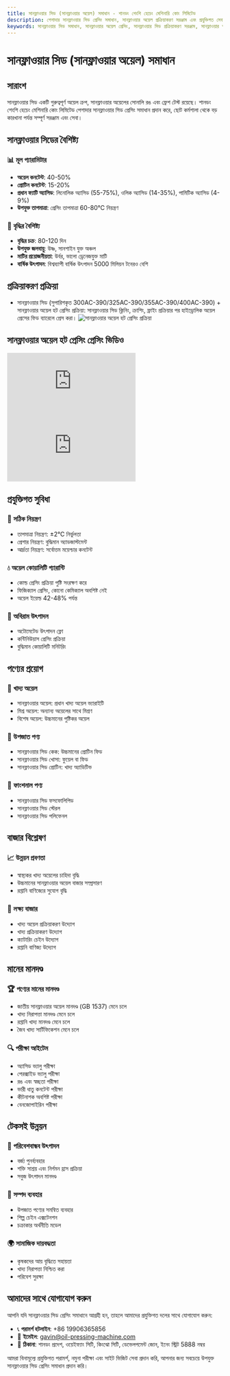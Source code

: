 ```yaml
---
title: সানফ্লাওয়ার সিড (সানফ্লাওয়ার অয়েল) সমাধান - শানডং শেংশি হেচেং মেশিনারি কোং লিমিটেড
description: পেশাদার সানফ্লাওয়ার সিড প্রেসিং সমাধান, সানফ্লাওয়ার অয়েল প্রক্রিয়াকরণ সরঞ্জাম এবং প্রযুক্তিগত সেবা প্রদান করে, অয়েল কনটেন্ট 40-50%, হট প্রেসিং প্রক্রিয়া ব্যবহার করে অয়েল ইয়েল্ড নিশ্চিত করে, ছোট কর্মশালা থেকে বড় কারখানা পর্যন্ত সম্পূর্ণ সরঞ্জাম এবং সেবা।
keywords: সানফ্লাওয়ার সিড সমাধান, সানফ্লাওয়ার অয়েল প্রেসিং, সানফ্লাওয়ার সিড প্রক্রিয়াকরণ সরঞ্জাম, সানফ্লাওয়ার অয়েল উৎপাদন লাইন, সানফ্লাওয়ার অয়েল হট প্রেসিং প্রক্রিয়া, সানফ্লাওয়ার সিড প্রেসিং মেশিন, সানফ্লাওয়ার অয়েল নিষ্কাশন, সানফ্লাওয়ার সিড অয়েল প্রক্রিয়াকরণ, সানফ্লাওয়ার অয়েল প্রেসিং সরঞ্জাম, সানফ্লাওয়ার অয়েল উৎপাদন সরঞ্জাম, সানফ্লাওয়ার অয়েল প্রক্রিয়াকরণ কারখানা
---
```


# সানফ্লাওয়ার সিড (সানফ্লাওয়ার অয়েল) সমাধান

## সারাংশ

সানফ্লাওয়ার সিড একটি গুরুত্বপূর্ণ অয়েল ক্রপ, সানফ্লাওয়ার অয়েলের সোনালি রঙ এবং ফ্রেশ টেস্ট রয়েছে। শানডং শেংশি হেচেং মেশিনারি কোং লিমিটেড পেশাদার সানফ্লাওয়ার সিড প্রেসিং সমাধান প্রদান করে, ছোট কর্মশালা থেকে বড় কারখানা পর্যন্ত সম্পূর্ণ সরঞ্জাম এবং সেবা।

## সানফ্লাওয়ার সিডের বৈশিষ্ট্য

### 📊 মূল প্যারামিটার
- **অয়েল কনটেন্ট**: 40-50%
- **প্রোটিন কনটেন্ট**: 15-20%
- **প্রধান ফ্যাটি অ্যাসিড**: লিনোলিক অ্যাসিড (55-75%), ওলিক অ্যাসিড (14-35%), পামিটিক অ্যাসিড (4-9%)
- **উপযুক্ত তাপমাত্রা**: প্রেসিং তাপমাত্রা 60-80℃ নিয়ন্ত্রণ

### 🌱 বৃদ্ধির বৈশিষ্ট্য
- **বৃদ্ধির চক্র**: 80-120 দিন
- **উপযুক্ত জলবায়ু**: উষ্ণ, সানশাইন যুক্ত অঞ্চল
- **মাটির প্রয়োজনীয়তা**: উর্বর, ভালো ড্রেনেজযুক্ত মাটি
- **বার্ষিক উৎপাদন**: বিশ্বব্যাপী বার্ষিক উৎপাদন 5000 মিলিয়ন টনেরও বেশি

## প্রক্রিয়াকরণ প্রক্রিয়া
+ সানফ্লাওয়ার সিড (সুপারিশকৃত 300AC-390/325AC-390/355AC-390/400AC-390)
            + সানফ্লাওয়ার অয়েল হট প্রেসিং প্রক্রিয়া: সানফ্লাওয়ার সিড ক্লিনিং, ক্রাশিং, ফ্রাইং প্রক্রিয়ার পর হাইড্রোলিক অয়েল প্রেসের ফিড ব্যারেলে প্রেস করা।
            ![সানফ্লাওয়ার অয়েল হট প্রেসিং প্রক্রিয়া](/images/葵花籽热榨工艺概览_An%20Overview%20of%20the%20Hot%20Pressing%20Process%20of%20Sunflower%20seeds.png)

## সানফ্লাওয়ার অয়েল হট প্রেসিং প্রেসিং ভিডিও
<div class="video-container">
  <iframe src="https://www.youtube.com/embed/BdmN8beHRyg" frameborder="0" allow="accelerometer; autoplay; clipboard-write; encrypted-media; gyroscope; picture-in-picture" allowfullscreen></iframe>
</div>
<div class="video-container">
  <iframe src="https://www.youtube.com/embed/MgEJddnC56k" frameborder="0" allow="accelerometer; autoplay; clipboard-write; encrypted-media; gyroscope; picture-in-picture" allowfullscreen></iframe>
</div>

## প্রযুক্তিগত সুবিধা

### 🎯 সঠিক নিয়ন্ত্রণ
- তাপমাত্রা নিয়ন্ত্রণ: ±2℃ নির্ভুলতা
- প্রেশার নিয়ন্ত্রণ: বুদ্ধিমান অ্যাডজাস্টমেন্ট
- আর্দ্রতা নিয়ন্ত্রণ: সর্বোত্তম ময়েশ্চার কনটেন্ট

### 💧 অয়েল কোয়ালিটি গ্যারান্টি
- কোল্ড প্রেসিং প্রক্রিয়া পুষ্টি সংরক্ষণ করে
- ফিজিক্যাল প্রেসিং, কোনো কেমিক্যাল অবশিষ্ট নেই
- অয়েল ইয়েল্ড 42-48% পর্যন্ত

### 🔄 অবিরাম উৎপাদন
- অটোমেটেড উৎপাদন ফ্লো
- কন্টিনিউয়াস প্রেসিং প্রক্রিয়া
- বুদ্ধিমান কোয়ালিটি মনিটরিং

## পণ্যের প্রয়োগ

### 🍳 খাদ্য অয়েল
- সানফ্লাওয়ার অয়েল: প্রধান খাদ্য অয়েল ভ্যারাইটি
- মিশ্র অয়েল: অন্যান্য অয়েলের সাথে মিশ্রণ
- বিশেষ অয়েল: উচ্চমানের পুষ্টিকর অয়েল

### 🥛 উপজাত পণ্য
- সানফ্লাওয়ার সিড কেক: উচ্চমানের প্রোটিন ফিড
- সানফ্লাওয়ার সিড খোসা: ফুয়েল বা ফিড
- সানফ্লাওয়ার সিড প্রোটিন: খাদ্য অ্যাডিটিভ

### 💊 ফাংশনাল পণ্য
- সানফ্লাওয়ার সিড ফসফোলিপিড
- সানফ্লাওয়ার সিড স্টেরল
- সানফ্লাওয়ার সিড পলিফেনল

## বাজার বিশ্লেষণ

### 📈 উন্নয়ন প্রবণতা
- স্বাস্থ্যকর খাদ্য অয়েলের চাহিদা বৃদ্ধি
- উচ্চমানের সানফ্লাওয়ার অয়েল বাজার সম্প্রসারণ
- রপ্তানি বাণিজ্যের সুযোগ বৃদ্ধি

### 🎯 লক্ষ্য বাজার
- খাদ্য অয়েল প্রক্রিয়াকরণ উদ্যোগ
- খাদ্য প্রক্রিয়াকরণ উদ্যোগ
- ক্যাটারিং চেইন উদ্যোগ
- রপ্তানি বাণিজ্য উদ্যোগ

## মানের মানদণ্ড

### 🏆 পণ্যের মানের মানদণ্ড
- জাতীয় সানফ্লাওয়ার অয়েল মানদণ্ড (GB 1537) মেনে চলে
- খাদ্য নিরাপত্তা মানদণ্ড মেনে চলে
- রপ্তানি খাদ্য মানদণ্ড মেনে চলে
- জৈব খাদ্য সার্টিফিকেশন মেনে চলে

### 🔍 পরীক্ষা আইটেম
- অ্যাসিড ভ্যালু পরীক্ষা
- পেরক্সাইড ভ্যালু পরীক্ষা
- রঙ এবং স্বচ্ছতা পরীক্ষা
- ভারী ধাতু কনটেন্ট পরীক্ষা
- কীটনাশক অবশিষ্ট পরীক্ষা
- বেনজোপাইরিন পরীক্ষা

## টেকসই উন্নয়ন

### 🌱 পরিবেশবান্ধব উৎপাদন
- বর্জ্য পুনর্ব্যবহার
- শক্তি সাশ্রয় এবং নির্গমন হ্রাস প্রক্রিয়া
- সবুজ উৎপাদন মানদণ্ড

### 🔄 সম্পদ ব্যবহার
- উপজাত পণ্যের সমন্বিত ব্যবহার
- শিল্প চেইন এক্সটেনশন
- চক্রাকার অর্থনীতি মডেল

### 🌍 সামাজিক দায়বদ্ধতা
- কৃষকদের আয় বৃদ্ধিতে সহায়তা
- খাদ্য নিরাপত্তা নিশ্চিত করা
- পরিবেশ সুরক্ষা

## আমাদের সাথে যোগাযোগ করুন

আপনি যদি সানফ্লাওয়ার সিড প্রেসিং সমাধানে আগ্রহী হন, তাহলে আমাদের প্রযুক্তিগত দলের সাথে যোগাযোগ করুন:

- 📞 **পরামর্শ হটলাইন**: +86 19906365856
- 📧 **ইমেইল**: gavin@oil-pressing-machine.com
- 📍 **ঠিকানা**: শানডং প্রদেশ, ওয়েইফ্যাং সিটি, কিংঝো সিটি, ডেভেলপমেন্ট জোন, ইনেং স্ট্রিট 5888 নম্বর

আমরা বিনামূল্যে প্রযুক্তিগত পরামর্শ, নমুনা পরীক্ষা এবং সাইট ভিজিট সেবা প্রদান করি, আপনার জন্য সবচেয়ে উপযুক্ত সানফ্লাওয়ার সিড প্রেসিং সমাধান প্রদান করি।